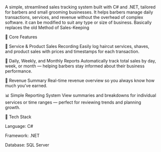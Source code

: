 A simple, streamlined sales tracking system built with C# and .NET, tailored for barbers and small grooming businesses. It helps barbers manage daily transactions, services, and revenue without the overhead of complex software.
it can be modified to suit any type or size of business.
Basically replaces the old Method of Sales-Keeping

🚀 Core Features

💈 Service & Product Sales Recording
Easily log haircut services, shaves, and product sales with prices and timestamps for each transaction.

📆 Daily, Weekly, and Monthly Reports
Automatically track total sales by day, week, or month — helping barbers stay informed about their business performance.

🧾 Revenue Summary
Real-time revenue overview so you always know how much you’ve earned.

📊 Simple Reporting System
View summaries and breakdowns for individual services or time ranges — perfect for reviewing trends and planning growth.

🧱 Tech Stack

Language: C#

Framework: .NET

Database: SQL Server
